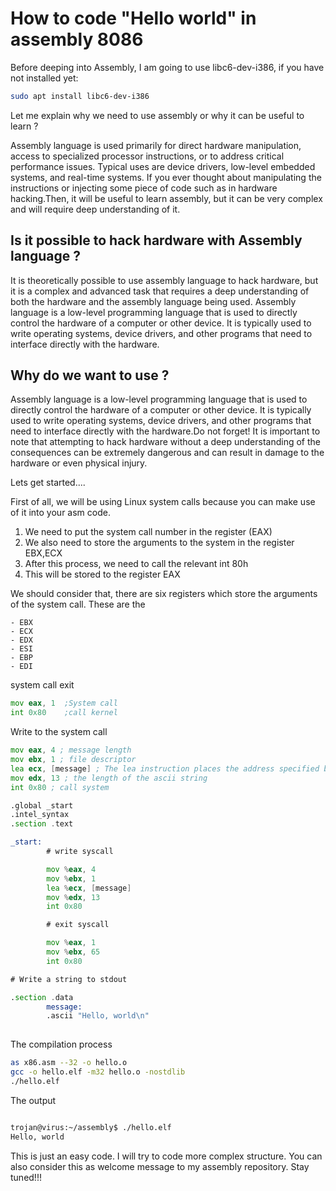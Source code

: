 
# How to code "Hello world" in assembly 8086 

Before deeping into Assembly, I am going to use libc6-dev-i386, if you have not installed yet:

```bash
sudo apt install libc6-dev-i386
```

Let me explain why we need to use assembly or why it can be useful to learn ?


Assembly language is used primarily for direct hardware manipulation, access to specialized processor instructions, or to address critical performance issues. 
Typical uses are device drivers, low-level embedded systems, and real-time systems. If you ever thought about manipulating the instructions or injecting some piece of code 
such as in hardware hacking.Then, it will be useful to learn assembly, but it can be very complex and will require deep understanding of it.

## Is it possible to hack hardware with Assembly language ?

It is theoretically possible to use assembly language to hack hardware, but it is a complex and advanced task that requires a deep understanding of both the hardware and the assembly language being used. Assembly language is a low-level programming language that is used to directly control the hardware of a computer or other device. It is typically used to write operating systems, device drivers, and other programs that need to interface directly with the hardware.

## Why do we want to use ?

Assembly language is a low-level programming language that is used to directly control the hardware of a computer or other device. It is typically used to write operating systems,
device drivers, and other programs that need to interface directly with the hardware.Do not forget! It is important to note that attempting to hack hardware without a deep understanding
of the consequences can be extremely dangerous and can result in damage to the hardware or even physical injury.

Lets get started....

First of all, we will be using Linux system calls because you can make use of it into your asm code.

1. We need to put the system call number in the register (EAX)
2. We also need to store the arguments to the system in the register EBX,ECX
3. After this process, we need to call the relevant int 80h
3. This will be stored to the register EAX

We should consider that, there are six registers which store the arguments of the system call. These are the 
```
- EBX
- ECX
- EDX
- ESI
- EBP
- EDI
```
system call exit

```asm
mov eax, 1  ;System call 
int 0x80    ;call kernel
```


Write to the system call

```asm
mov eax, 4 ; message length
mov ebx, 1 ; file descriptor
lea ecx, [message] ; The lea instruction places the address specified by its operand
mov edx, 13 ; the length of the ascii string
int 0x80 ; call system

```


```asm
.global _start
.intel_syntax
.section .text

_start:
        # write syscall

        mov %eax, 4
        mov %ebx, 1
        lea %ecx, [message]
        mov %edx, 13
        int 0x80

        # exit syscall

        mov %eax, 1
        mov %ebx, 65
        int 0x80

# Write a string to stdout

.section .data
        message:
        .ascii "Hello, world\n"
        
 ```
 
The compilation process

```bash
as x86.asm --32 -o hello.o
gcc -o hello.elf -m32 hello.o -nostdlib
./hello.elf
```
 
 The output
 
 ```bash
 
trojan@virus:~/assembly$ ./hello.elf
Hello, world
 
 ```
 
 This is just an easy code. I will try to code more complex structure. You can also consider this as welcome message to my assembly repository.
 Stay tuned!!!
